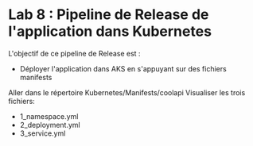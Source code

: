 # Lab 8 : Pipeline de Release de l'application dans Kubernetes
L'objectif de ce pipeline de Release est :
- Déployer l'application dans AKS en s'appuyant sur des fichiers manifests


Aller dans le répertoire Kubernetes/Manifests/coolapi
Visualiser les trois fichiers:
- 1_namespace.yml
- 2_deployment.yml
- 3_service.yml







